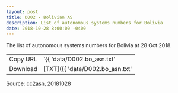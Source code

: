 ```yaml
---
layout: post
title: D002 - Bolivian AS
description: List of autonomous systems numbers for Bolivia
date: 2018-10-28 8:00:00 -0400
---
```


The list of autonomous systems numbers for Bolivia at 28 Oct 2018.

|          |                                               |
| -------- | --------------------------------------------- |
| Copy URL | `{{ 'data/D002.bo_asn.txt' | absolute_url }}` |
| Download | [TXT]({{ 'data/D002.bo_asn.txt'               | relative_url }}) |

Source: [cc2asn](https://www.cc2asn.com/data/bo_asn), 20181028

